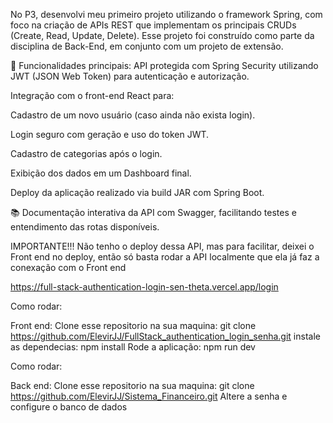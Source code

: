 No P3, desenvolvi meu primeiro projeto utilizando o framework Spring, com foco na criação de APIs REST que implementam os principais CRUDs (Create, Read, Update, Delete).
Esse projeto foi construído como parte da disciplina de Back-End, em conjunto com um projeto de extensão.

🔐 Funcionalidades principais:
API protegida com Spring Security utilizando JWT (JSON Web Token) para autenticação e autorização.

Integração com o front-end React para:

Cadastro de um novo usuário (caso ainda não exista login).

Login seguro com geração e uso do token JWT.

Cadastro de categorias após o login.

Exibição dos dados em um Dashboard final.

Deploy da aplicação realizado via build JAR com Spring Boot.

📚 Documentação interativa da API com Swagger, facilitando testes e entendimento das rotas disponíveis.

IMPORTANTE!!!
Não tenho o deploy dessa API, mas para facilitar, deixei o Front end no deploy, então só basta rodar a API localmente que ela já faz a conexação com o Front end

https://full-stack-authentication-login-sen-theta.vercel.app/login


Como rodar:

Front end:
Clone esse repositorio na sua maquina:
git clone https://github.com/ElevirJJ/FullStack_authentication_login_senha.git
instale as dependecias:
npm install
Rode a aplicação:
npm run dev

Como rodar:

Back end:
Clone esse repositorio na sua maquina:
git clone https://github.com/ElevirJJ/Sistema_Financeiro.git
Altere a senha e configure o banco de dados


